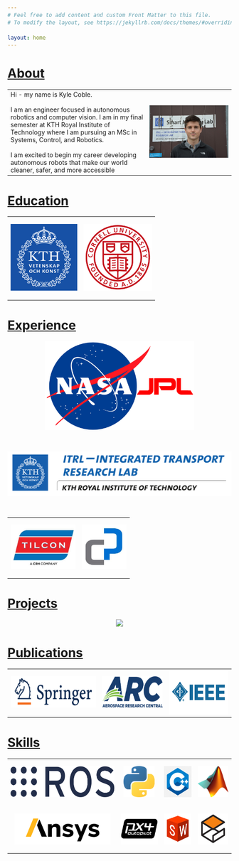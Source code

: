 ```yaml
---
# Feel free to add content and custom Front Matter to this file.
# To modify the layout, see https://jekyllrb.com/docs/themes/#overriding-theme-defaults

layout: home
---
```


<!-- **Note: These pages are still under development...** -->

# [About](/)

<table border="0">
 <tr>
    <td>
      Hi - my name is Kyle Coble. <br>
      <br>
      I am an engineer focused in autonomous robotics and computer vision.
      I am in my final semester at KTH Royal Institute of Technology
      where I am pursuing an MSc in Systems, Control, and Robotics. <br>
      <br>
      I am excited to begin my career developing autonomous robots
      that make our world cleaner, safer, and more accessible
      <!-- I believe autonomous robots have the ability to make our world
      cleaner, safer, and more accessible and
      I am excited to begin my career developing autonomous robots for
      industries including **sustainability**, **space / ocean exploration**,
      and **mining / construction**. -->
    </td>
    <td>
      <p align="right">
        <img src="img/headshot.jpg" width="1000">
      </p>
    </td>
 </tr>
</table>

<!-- <p align="right">
  <kbd>
    <img src="img/headshot.jpg" height="100">
  </kbd>
</p>

Hi - my name is Kyle Coble. <br>
I am a robotics engineer focused in autonomous robotics and computer vision. <br>
I am in my final semester at KTH Royal Institute of Technology
where I am pursuing an MSc in Systems, Control, and Robotics. <br> -->




<!-- <td><p align="center"><img src="img/jpl_logo.gif" width="500"> -->
<!-- [![JPL](img/jpl_logo.gif)](/experience/) -->

# [Education](/education/)

<table border="0">
 <!-- <tr>
 </tr> -->
 <tr>
    <td>
      <p align="center">
        <!-- <a href="/education/"> -->
        <img src="img/logos/kth_logo.png" height="150">
        <!-- </a> -->
      </p>
    </td>
    <td>
      <p align="center">
        <!-- <a href="/education/"> -->
        <img src="img/logos/cornell_logo.gif" height="150">
        <!-- </a> -->
      </p>
    </td>
  </tr>
</table>


# [Experience](/experience/)

<p align="center">
  <!-- <a href="/experience/"> -->
  <img src="img/logos/jpl_logo.gif" height="200">
  <!-- </a> -->
</p>

<br>

<p align="center">
  <!-- <a href="/experience/"> -->
  <img src="img/logos/itrl_logo.png" height="100">
  <!-- </a> -->
</p>

<br>

<table border="0">
 <tr>
    <td>
      <p align="center">
        <!-- <a href="/experience/"> -->
        <img src="img/logos/tny_logo.jpg" height="100">
        <!-- </a> -->
      </p>
    </td>
    <td>
      <p align="center">
        <!-- <a href="/experience/"> -->
        <img src="img/logos/cpc_logo.jpg" height="100">
        <!-- </a> -->
      </p>
    </td>
  </tr>
</table>


# [Projects](/projects/)

<p align="center">
  <!-- <a href="/projects/"> -->
  <img src="img/awesome_drone.gif" height="400">
  <!-- </a> -->
</p>

# [Publications](/publications/)

<table border="0">
 <tr>
    <td>
      <!-- <a href="/publications/"> -->
      <img src="img/logos/springer_logo.png" height="70">
      <!-- </a> -->
    </td>
    <td>
      <!-- <a href="/publications/"> -->
      <img src="img/logos/arc_logo.png" height="70">
      <!-- </a> -->
    </td>
    <td>
      <!-- <a href="/publications/"> -->
      <img src="img/logos/ieee_logo.jpg" height="100">
      <!-- </a> -->
    </td>
  </tr>
</table>

# [Skills](/skills/)

<table border="0">
  <tr>
    <td><p align="center"><img src="img/logos/skills/ros_logo.png"    height="70"></p></td>
    <td><p align="center"><img src="img/logos/skills/python_logo.png" height="70"></p></td>
    <td><p align="center"><img src="img/logos/skills/cpp_logo.png"    height="70"></p></td>
    <td><p align="center"><img src="img/logos/skills/matlab_logo.png" height="70"></p></td>
  </tr>
  <tr>
    <td><p align="center"><img src="img/logos/skills/ansys_logo.png"      height="70"></p></td>
    <td><p align="center"><img src="img/logos/skills/px4_logo.png"        height="70"></p></td>
    <td><p align="center"><img src="img/logos/skills/solidworks_logo.png" height="70"></p></td>
    <td><p align="center"><img src="img/logos/skills/gazebo_logo.png"     height="70"></p></td>
  </tr>
</table>
